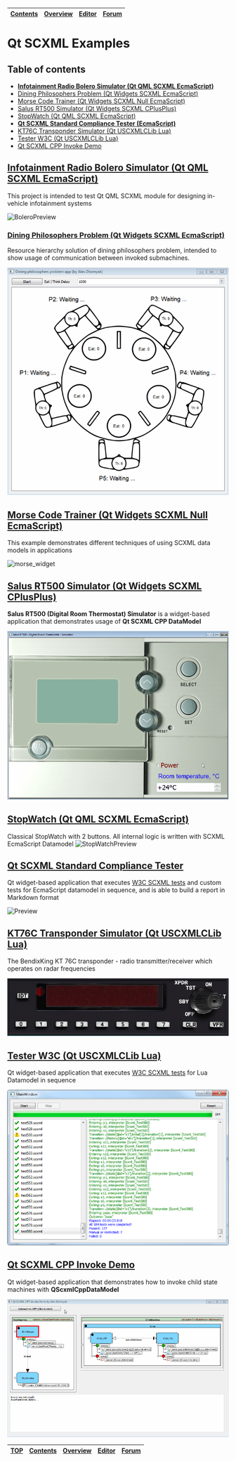  | [Contents](#table-of-contents) | [Overview](../../README.md#scxml-overview) | [Editor](https://alexzhornyak.github.io/ScxmlEditor-Tutorial/) | [Forum](https://github.com/alexzhornyak/SCXML-tutorial/discussions) |
|---|---|---|---|

# Qt SCXML Examples

## Table of contents
- **[Infotainment Radio Bolero Simulator (Qt QML SCXML EcmaScript)](SkodaBoleroInfotainment)**
- [Dining Philosophers Problem (Qt Widgets SCXML EcmaScript)](DiningPhilosophers)
- [Morse Code Trainer (Qt Widgets SCXML Null EcmaScript)](Morse)
- [Salus RT500 Simulator (Qt Widgets SCXML CPlusPlus)](https://github.com/alexzhornyak/Salus-RT500-Simulator)
- [StopWatch (Qt QML SCXML EcmaScript)](StopWatch)
- **[Qt SCXML Standard Compliance Tester (EcmaScript)](TesterW3C)**
- [KT76C Transponder Simulator (Qt USCXMLCLib Lua)](https://github.com/alexzhornyak/UscxmlCLib/tree/master/Examples/Qt/KT76CSim)
- [Tester W3C (Qt USCXMLCLib Lua)](https://github.com/alexzhornyak/UscxmlCLib/tree/master/Examples/Qt/TesterW3C)
- [Qt SCXML CPP Invoke Demo](TestInvokeCpp)

## [Infotainment Radio Bolero Simulator (Qt QML SCXML EcmaScript)](SkodaBoleroInfotainment)
This project is intended to test Qt QML SCXML module for designing in-vehicle infotainment systems

![BoleroPreview](SkodaBoleroInfotainment/Qml/Images/BoleroPreview.gif)

### [Dining Philosophers Problem (Qt Widgets SCXML EcmaScript)](DiningPhilosophers)
Resource hierarchy solution of dining philosophers problem, intended to show usage of communication between invoked submachines.

![PhilProb](../../Images/DiningPhilosophers_Img.gif)

## [Morse Code Trainer (Qt Widgets SCXML Null EcmaScript)](Morse)
This example demonstrates different techniques of using SCXML data models in applications

![morse_widget](../../Images/morse.gif)

## [Salus RT500 Simulator (Qt Widgets SCXML CPlusPlus)](https://github.com/alexzhornyak/Salus-RT500-Simulator)
**Salus RT500 (Digital Room Thermostat) Simulator** is a widget-based application that demonstrates usage of **Qt SCXML CPP DataModel**

![AppPreview](https://raw.githubusercontent.com/alexzhornyak/Salus-RT500-Simulator/master/Images/SalusPreview.gif)

## [StopWatch (Qt QML SCXML EcmaScript)](StopWatch)
Classical StopWatch with 2 buttons. All internal logic is written with SCXML EcmaScript Datamodel
![StopWatchPreview](../../Images/StopWatchScxml.gif)

## [Qt SCXML Standard Compliance Tester](TesterW3C)
Qt widget-based application that executes [W3C SCXML tests](https://www.w3.org/Voice/2013/scxml-irp/) and custom tests for EcmaScript datamodel in sequence, and is able to build a report in Markdown format

![Preview](../../Images/QtScxmlTesterPreview.gif)

## [KT76C Transponder Simulator (Qt USCXMLCLib Lua)](https://github.com/alexzhornyak/UscxmlCLib/tree/master/Examples/Qt/KT76CSim)
The BendixKing KT 76C transponder - radio transmitter/receiver which operates on radar frequencies

![KT76C_Orig](https://raw.githubusercontent.com/alexzhornyak/UscxmlCLib/master/Examples/Images/KT76C_Orig.gif)

## [Tester W3C (Qt USCXMLCLib Lua)](https://github.com/alexzhornyak/UscxmlCLib/tree/master/Examples/Qt/TesterW3C)
Qt widget-based application that executes [W3C SCXML tests](https://www.w3.org/Voice/2013/scxml-irp/) for Lua Datamodel in sequence

![qt](https://raw.githubusercontent.com/alexzhornyak/UscxmlCLib/master/Examples/Images/TesterW3CQt.png)

## [Qt SCXML CPP Invoke Demo](TestInvokeCpp)
Qt widget-based application that demonstrates how to invoke child state machines with **QScxmlCppDataModel**

![cpp_inv_demo](../../Images/qt_scxml_cpp_demo.gif)

| [TOP](#top-anchor) | [Contents](#table-of-contents) | [Overview](../../README.md#scxml-overview) | [Editor](https://alexzhornyak.github.io/ScxmlEditor-Tutorial/) | [Forum](https://github.com/alexzhornyak/SCXML-tutorial/discussions) |
|---|---|---|---|---|
